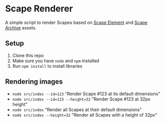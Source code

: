 # Scape Renderer

A simple script to render Scapes based on [Scape Element](https://opensea.io/collection/scape-elements) and [Scape Archive](https://medium.com/scapes-eth/welcome-to-the-scapes-archive-8d41b9237359) assets.

## Setup
1. Clone this repo
2. Make sure you have `node` and `npm` installed
3. Run `npm install` to install libraries

## Rendering images
- `node src/index --id=123` "Render Scape #123 at its default dimensions"
- `node src/index --id=123 --height=32` "Render Scape #123 at 32px height"
- `node src/index` "Render all Scapes at their default dimensions"
- `node src/index --height=32` "Render all Scapes with a height of 32px"
